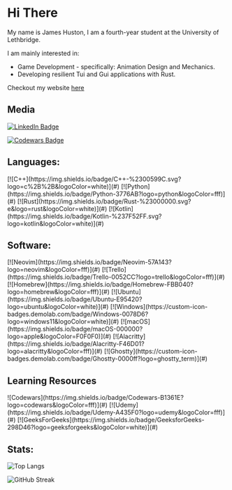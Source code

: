<h1>Hi There</h1>
My name is James Huston, I am a fourth-year student at the University of Lethbridge.

I am mainly interested in:
- Game Development - specifically: Animation Design and Mechanics.
- Developing resilient Tui and Gui applications with Rust.

Checkout my website [here](https://james-aph.github.io/)

<h2>Media</h2>
<div id="media-badges">
  <p>
  <a href="www.linkedin.com/in/james-aph">
    <img src="https://img.shields.io/badge/LinkedIn-blue?style=for-the-badge&logo=linkedin&logoColor=white" alt="LinkedIn Badge"/>
  </a>
    </p>
  <p>
    <a href="https://www.codewars.com/users/James-APH">
    <img src="https://www.codewars.com/users/James-APH/badges/large" alt="Codewars Badge"/>
  </p>
  </a>
</div>

<h2>Languages:</h2>
<div id="language-badges">
  [![C++](https://img.shields.io/badge/C++-%2300599C.svg?logo=c%2B%2B&logoColor=white)](#)
  [![Python](https://img.shields.io/badge/Python-3776AB?logo=python&logoColor=fff)](#)
  [![Rust](https://img.shields.io/badge/Rust-%23000000.svg?e&logo=rust&logoColor=white)](#)
  [![Kotlin](https://img.shields.io/badge/Kotlin-%237F52FF.svg?logo=kotlin&logoColor=white)](#)
</div>

<h2>Software:</h2>
<div id="software-badges">
  [![Neovim](https://img.shields.io/badge/Neovim-57A143?logo=neovim&logoColor=fff)](#)
  [![Trello](https://img.shields.io/badge/Trello-0052CC?logo=trello&logoColor=fff)](#)
  [![Homebrew](https://img.shields.io/badge/Homebrew-FBB040?logo=homebrew&logoColor=fff)](#)
  [![Ubuntu](https://img.shields.io/badge/Ubuntu-E95420?logo=ubuntu&logoColor=white)](#)
  [![Windows](https://custom-icon-badges.demolab.com/badge/Windows-0078D6?logo=windows11&logoColor=white)](#)
  [![macOS](https://img.shields.io/badge/macOS-000000?logo=apple&logoColor=F0F0F0)](#)
  [![Alacritty](https://img.shields.io/badge/Alacritty-F46D01?logo=alacritty&logoColor=fff)](#)
  [![Ghostty](https://custom-icon-badges.demolab.com/badge/Ghostty-0000ff?logo=ghostty_term)](#)
</div>

<h2>Learning Resources</h2>
<div id="learning-badges">
  ![Codewars](https://img.shields.io/badge/Codewars-B1361E?logo=codewars&logoColor=fff)](#)
  [![Udemy](https://img.shields.io/badge/Udemy-A435F0?logo=udemy&logoColor=fff)](#)
  [![GeeksForGeeks](https://img.shields.io/badge/GeeksforGeeks-298D46?logo=geeksforgeeks&logoColor=white)](#)
</div>

## Stats:
![Top Langs](https://github-readme-stats.vercel.app/api/top-langs/?username=James-APH&layout=compact&theme=vision-friendly-dark)

![GitHub Streak](http://github-readme-streak-stats.herokuapp.com?user=James-APH&theme=dark&background=000000)
